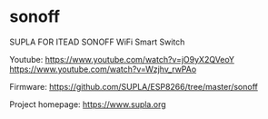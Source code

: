 # sonoff
SUPLA FOR ITEAD SONOFF WiFi Smart Switch

Youtube: 
   https://www.youtube.com/watch?v=jO9yX2QVeoY
   https://www.youtube.com/watch?v=Wzjhv_rwPAo

Firmware: 
    https://github.com/SUPLA/ESP8266/tree/master/sonoff

Project homepage: 
    https://www.supla.org

